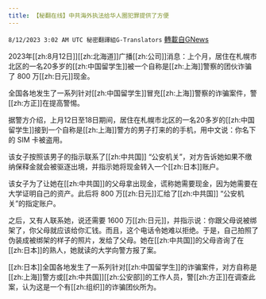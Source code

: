 ```yaml
---
title: 【秘翻在线】中共海外执法给华人圈犯罪提供了方便
---
```

`8/12/2023 3:02 AM UTC 秘密翻譯組G-Translators` [轉載自GNews](https://gnews.org/articles/1546999)

2023年[[zh:8月12日]][[zh:北海道]]广播[[zh:公司]]消息：上个月，居住在札幌市北区的一名20多岁的[[zh:中国留学生]]被一个自称是[[zh:上海]]警察的团伙诈骗了 800 万[[zh:日元]]现金。

全国各地发生了一系列针对[[zh:中国留学生]]冒充[[zh:上海]]警察的诈骗案件，警[[zh:方正]]在提高警惕。

据警方介绍，上月12日至18日期间，居住在札幌市北区的一名20多岁的[[zh:中国留学生]]接到一个自称是[[zh:上海]]警方的男子打来的的手机，用中文说：你名下的 SIM 卡被盗用。

该女子按照该男子的指示联系了[[zh:中共国]] “公安机关”，对方告诉她如果不缴纳保释金就会被驱逐出境，并指示她将现金转入一个[[zh:日本]]账户。

该女子为了让她在[[zh:中共国]]的父母拿出现金，谎称她需要现金，因为她需要在大学证明自己的资产。此后将 800 万[[zh:日元]]汇给了[[zh:中共国]] “公安机关”的指定账户。

之后，又有人联系她，说还需要 1600 万[[zh:日元]]，并指示说：你跟父母说被绑架了，你父母就应该给你汇钱。而且，这个电话令她难以拒绝。于是，自己拍照了伪装成被绑架的样子的照片，发给了父母。她在[[zh:中共国]]的父母咨询了在[[zh:日本]]的熟人，她就读的大学向警方报了案。

[[zh:日本]]全国各地发生了一系列针对[[zh:中国留学生]]的诈骗案件，对方自称是[[zh:上海]]警方或[[zh:中共国]][[zh:公安部]]的工作人员，警[[zh:方正]]在调查此案，认为这是一个有[[zh:组织]]的诈骗团伙所为。
